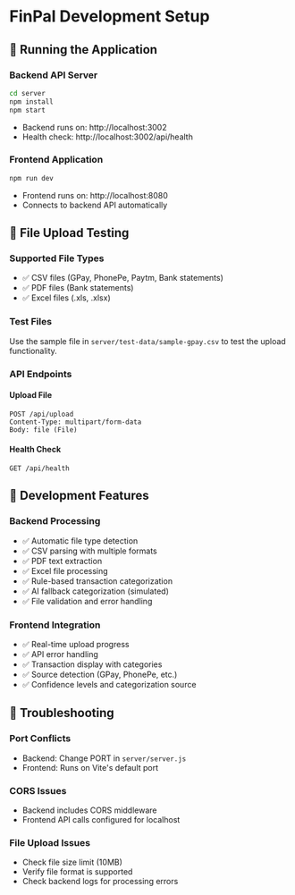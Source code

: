 # FinPal Development Setup

## 🚀 Running the Application

### Backend API Server

```bash
cd server
npm install
npm start
```

- Backend runs on: http://localhost:3002
- Health check: http://localhost:3002/api/health

### Frontend Application

```bash
npm run dev
```

- Frontend runs on: http://localhost:8080
- Connects to backend API automatically

## 📁 File Upload Testing

### Supported File Types

- ✅ CSV files (GPay, PhonePe, Paytm, Bank statements)
- ✅ PDF files (Bank statements)
- ✅ Excel files (.xls, .xlsx)

### Test Files

Use the sample file in `server/test-data/sample-gpay.csv` to test the upload functionality.

### API Endpoints

#### Upload File

```
POST /api/upload
Content-Type: multipart/form-data
Body: file (File)
```

#### Health Check

```
GET /api/health
```

## 🔧 Development Features

### Backend Processing

- ✅ Automatic file type detection
- ✅ CSV parsing with multiple formats
- ✅ PDF text extraction
- ✅ Excel file processing
- ✅ Rule-based transaction categorization
- ✅ AI fallback categorization (simulated)
- ✅ File validation and error handling

### Frontend Integration

- ✅ Real-time upload progress
- ✅ API error handling
- ✅ Transaction display with categories
- ✅ Source detection (GPay, PhonePe, etc.)
- ✅ Confidence levels and categorization source

## 🐛 Troubleshooting

### Port Conflicts

- Backend: Change PORT in `server/server.js`
- Frontend: Runs on Vite's default port

### CORS Issues

- Backend includes CORS middleware
- Frontend API calls configured for localhost

### File Upload Issues

- Check file size limit (10MB)
- Verify file format is supported
- Check backend logs for processing errors
